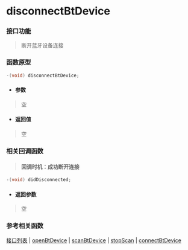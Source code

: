 # disconnectBtDevice

### 接口功能

> 断开蓝牙设备连接

### 函数原型

```objective-c
-(void) disconnectBtDevice;
```

- #### 参数
> 空

- #### 返回值
> 空

### 相关回调函数

> #### 回调时机：成功断开连接

```objective-c
-(void) didDisconnected;
```

- #### 返回参数
> 空

### 参考相关函数
[接口列表](../README.md) | [openBtDevice](openBtDevice.md) | [scanBtDevice](scanBtDevice.md) | [stopScan](stopScan.md) | [connectBtDevice](connectBtDevice.md)

